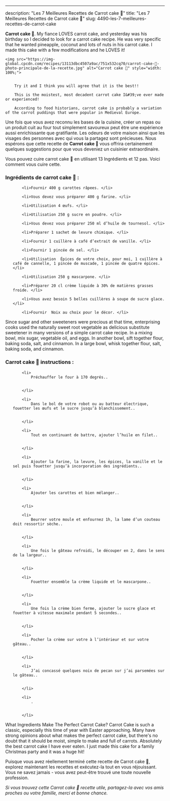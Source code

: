 ---
description: "Les 7 Meilleures Recettes de Carrot cake 🥕"
title: "Les 7 Meilleures Recettes de Carrot cake 🥕"
slug: 4490-les-7-meilleures-recettes-de-carrot-cake

<p>
	<strong>Carrot cake 🥕</strong>. 
	My fiance LOVES carrot cake, and yesterday was his birthday so I decided to look for a carrot cake recipe. He was very specific that he wanted pineapple, coconut and lots of nuts in his carrot cake. I made this cake with a few modifications and he LOVES it!
</p>
<p>
	
	<img src="https://img-global.cpcdn.com/recipes/13113dbc4507a9ac/751x532cq70/carrot-cake-🥕-photo-principale-de-la-recette.jpg" alt="Carrot cake 🥕" style="width: 100%;">
	
	
		Try it and I think you will agree that it is the best!!
	
		This is the moistest, most decadent carrot cake I&#39;ve ever made or experienced!
	
		According to food historians, carrot cake is probably a variation of the carrot puddings that were popular in Medieval Europe.
	
</p>

Une fois que vous avez reconnu les bases de la cuisine, créer un repas ou un produit cuit au four tout simplement savoureux peut être une expérience aussi enrichissante que gratifiante. Les odeurs de votre maison ainsi que les visages des personnes avec qui vous la partagez sont précieuses. Nous espérons que cette recette de <strong> Carrot cake 🥕 </strong> vous offrira certainement quelques suggestions pour que vous deveniez un cuisinier extraordinaire.

<!--inarticleads1-->

Vous pouvez cuire carrot cake 🥕 en utilisant 13 Ingrédients et 12 pas. Voici comment vous cuire cette.

<h3>Ingrédients de carrot cake 🥕 :</h3>

<ol>
	
		<li>Fournir 400 g carottes râpees. </li>
	
		<li>Vous devez vous préparer 400 g farine. </li>
	
		<li>Utilisation 4 œufs. </li>
	
		<li>Utilisation 250 g sucre en poudre. </li>
	
		<li>Vous devez vous préparer 250 ml d’huile de tournesol. </li>
	
		<li>Préparer 1 sachet de levure chimique. </li>
	
		<li>Fournir 1 cuillère à café d’extrait de vanille. </li>
	
		<li>Fournir 1 pincée de sel. </li>
	
		<li>Utilisation  Épices de votre choix, pour moi, 1 cuillère à café de cannelle, 1 pincée de muscade, 1 pincée de quatre épices. </li>
	
		<li>Utilisation 250 g mascarpone. </li>
	
		<li>Préparer 20 cl crème liquide à 30% de matières grasses froide. </li>
	
		<li>Vous avez besoin 5 belles cuillères à soupe de sucre glace. </li>
	
		<li>Fournir  Noix au choix pour le décor. </li>
	
</ol>

Since sugar and other sweeteners were precious at that time, enterprising cooks used the naturally sweet root vegetable as delicious substitute sweetener in many versions of a simple carrot cake recipe. In a mixing bowl, mix sugar, vegetable oil, and eggs. In another bowl, sift together flour, baking soda, salt, and cinnamon. In a large bowl, whisk together flour, salt, baking soda, and cinnamon. 

<!--inarticleads2-->

<h3>Carrot cake 🥕 instructions :</h3>

<ol>
	
		<li>
			Préchauffer le four à 170 degrés.⁣.
			
			
		</li>
	
		<li>
			Dans le bol de votre robot ou au batteur électrique, fouetter les œufs et le sucre jusqu’à blanchissement.⁣.
			
			
		</li>
	
		<li>
			Tout en continuant de battre, ajouter l’huile en filet.⁣.
			
			
		</li>
	
		<li>
			Ajouter la farine, la levure, les épices, la vanille et le sel puis fouetter jusqu’à incorporation des ingrédients.⁣.
			
			
		</li>
	
		<li>
			Ajouter les carottes et bien mélanger..
			
			
		</li>
	
		<li>
			Beurrer votre moule et enfournez 1h, la lame d’un couteau doit ressortir sèche.⁣.
			
			
		</li>
	
		<li>
			Une fois le gâteau refroidi, le découper en 2, dans le sens de la largeur..
			
			
		</li>
	
		<li>
			Fouetter ensemble la crème liquide et le mascarpone⁣..
			
			
		</li>
	
		<li>
			Une fois la crème bien ferme, ajouter le sucre glace et fouetter à vitesse maximale pendant 5 secondes..
			
			
		</li>
	
		<li>
			Pocher la crème sur votre à l’intérieur et sur votre gâteau..
			
			
		</li>
	
		<li>
			J’ai concassé quelques noix de pecan sur j’ai parsemées sur le gâteau..
			
			
		</li>
	
		<li>
			.
			
			
		</li>
	
</ol>

What Ingredients Make The Perfect Carrot Cake? Carrot Cake is such a classic, especially this time of year with Easter approaching. Many have strong opinions about what makes the perfect carrot cake, but there&#39;s no doubt that it should be moist, simple to make and full of carrots. Absolutely the best carrot cake I have ever eaten. I just made this cake for a family Christmas party and it was a huge hit! 

<!--inarticleads1-->

<p>
Puisque vous avez réellement terminé cette recette de Carrot cake 🥕, explorez maintenant les recettes et exécutez-la tout en vous réjouissant. Vous ne savez jamais - vous avez peut-être trouvé une toute nouvelle profession.
</p>

<p>
<i>Si vous trouvez cette Carrot cake 🥕 recette utile, partagez-la avec vos amis proches ou votre famille, merci et bonne chance.</i>
</p>

